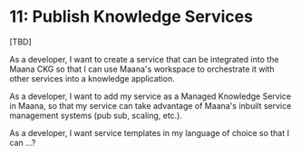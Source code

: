 # 11: Publish Knowledge Services

\[TBD\]

As a developer, I want to create a service that can be integrated into the Maana CKG so that I can use Maana's workspace to orchestrate it with other services into a knowledge application.

As a developer, I want to add my service as a Managed Knowledge Service in Maana, so that my service can take advantage of Maana's inbuilt service management systems \(pub sub, scaling, etc.\).

As a developer, I want service templates in my language of choice so that I can ...?

